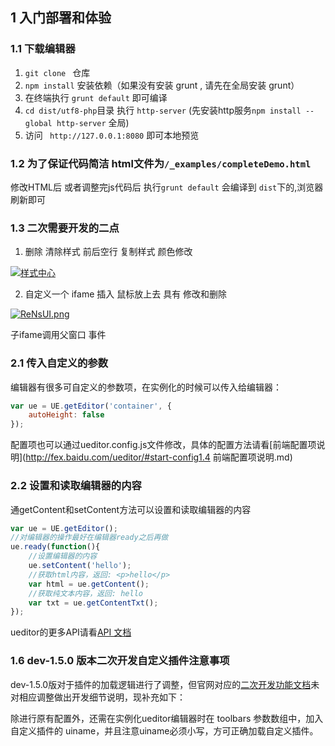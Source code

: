 
## 1 入门部署和体验

### 1.1 下载编辑器

1. `git clone ` 仓库
2. `npm install` 安装依赖（如果没有安装 grunt , 请先在全局安装 grunt）
3. 在终端执行 `grunt default` 即可编译
4. `cd dist/utf8-php`目录 执行 `http-server` (先安装http服务`npm install --global http-server` 全局) 
5. 访问 ` http://127.0.0.1:8080` 即可本地预览

### 1.2 为了保证代码简洁 html文件为`/_examples/completeDemo.html`
修改HTML后 或者调整完js代码后 执行`grunt default` 会编译到 `dist`下的,浏览器刷新即可

### 1.3 二次需要开发的二点
1. 删除 清除样式 前后空行 复制样式 颜色修改

[![样式中心](https://z3.ax1x.com/2021/06/22/Reto9K.png)](https://imgtu.com/i/Reto9K)

2. 自定义一个 ifame 插入 鼠标放上去 具有 修改和删除

[![ReNsUI.png](https://z3.ax1x.com/2021/06/22/ReNsUI.png)](https://imgtu.com/i/ReNsUI)

子ifame调用父窗口 事件 

### 2.1 传入自定义的参数

编辑器有很多可自定义的参数项，在实例化的时候可以传入给编辑器：
```javascript
var ue = UE.getEditor('container', {
    autoHeight: false
});
```

配置项也可以通过ueditor.config.js文件修改，具体的配置方法请看[前端配置项说明](http://fex.baidu.com/ueditor/#start-config1.4 前端配置项说明.md)

### 2.2 设置和读取编辑器的内容

通getContent和setContent方法可以设置和读取编辑器的内容
```javascript
var ue = UE.getEditor();
//对编辑器的操作最好在编辑器ready之后再做
ue.ready(function(){
    //设置编辑器的内容
    ue.setContent('hello');
    //获取html内容，返回: <p>hello</p>
    var html = ue.getContent();
    //获取纯文本内容，返回: hello
    var txt = ue.getContentTxt();
});
```

ueditor的更多API请看[API 文档](http://ueditor.baidu.com/doc "ueditor API 文档")

### 1.6 dev-1.5.0 版本二次开发自定义插件注意事项

dev-1.5.0版对于插件的加载逻辑进行了调整，但官网对应的[二次开发功能文档](http://fex.baidu.com/ueditor/#dev-developer)未对相应调整做出开发细节说明，现补充如下：

除进行原有配置外，还需在实例化ueditor编辑器时在 toolbars 参数数组中，加入自定义插件的 uiname，并且注意uiname必须小写，方可正确加载自定义插件。 
